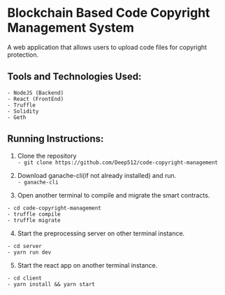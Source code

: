 # Blockchain Based Code Copyright Management System
A web application that allows users to upload code files for copyright protection.<br />

## Tools and Technologies Used:
```
- NodeJS (Backend)
- React (FrontEnd)
- Truffle
- Solidity
- Geth
```

## Running Instructions:
1. Clone the repository<br />
`- git clone https://github.com/Deep512/code-copyright-management`<br />

2. Download ganache-cli(if not already installed) and run.<br />
`- ganache-cli`<br />

3. Open another terminal to compile and migrate the smart contracts.<br />
```
- cd code-copyright-management
- truffle compile
- truffle migrate
```

4. Start the preprocessing server on other terminal instance.<br />
```
- cd server
- yarn run dev
```

5. Start the react app on another terminal instance.<br />
```
- cd client
- yarn install && yarn start
```
<br />
